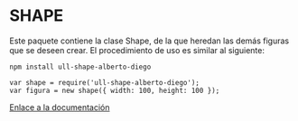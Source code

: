 # SHAPE

Este paquete contiene la clase Shape, de la que heredan las demás figuras que se deseen crear. El procedimiento de uso es similar al siguiente:

```
npm install ull-shape-alberto-diego

var shape = require('ull-shape-alberto-diego');
var figura = new shape({ width: 100, height: 100 });
```

[Enlace a la documentación](https://ull-esit-dsi-1617.github.io/creacion-de-paquetes-npm-alberto-diego/)
